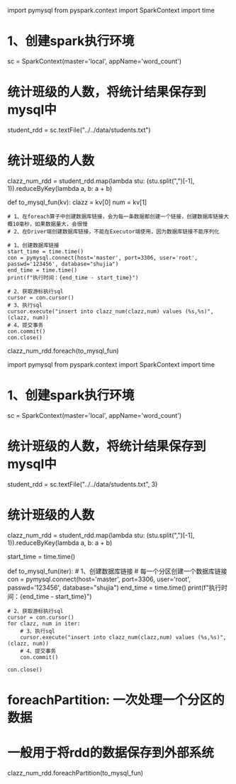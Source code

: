 import pymysql
from pyspark.context import SparkContext
import time

# 1、创建spark执行环境
sc = SparkContext(master='local', appName='word_count')

# 统计班级的人数，将统计结果保存到mysql中

student_rdd = sc.textFile("../../data/students.txt")

# 统计班级的人数
clazz_num_rdd = student_rdd.map(lambda stu: (stu.split(",")[-1], 1)).reduceByKey(lambda a, b: a + b)

def to_mysql_fun(kv):
    clazz = kv[0]
    num = kv[1]

    # 1、在foreach算子中创建数据库链接，会为每一条数据都创建一个链接，创建数据库链接大概10毫秒，如果数据量大，会很慢
    # 2、在Driver端创建数据库链接，不能在Executor端使用，因为数据库链接不能序列化

    # 1、创建数据库链接
    start_time = time.time()
    con = pymysql.connect(host='master', port=3306, user='root', passwd='123456', database="shujia")
    end_time = time.time()
    print(f"执行时间：{end_time - start_time}")

    # 2、获取游标执行sql
    cursor = con.cursor()
    # 3、执行sql
    cursor.execute("insert into clazz_num(clazz,num) values (%s,%s)", (clazz, num))
    # 4、提交事务
    con.commit()
    con.close()

clazz_num_rdd.foreach(to_mysql_fun)


import pymysql
from pyspark.context import SparkContext
import time

# 1、创建spark执行环境
sc = SparkContext(master='local', appName='word_count')

# 统计班级的人数，将统计结果保存到mysql中

student_rdd = sc.textFile("../../data/students.txt", 3)

# 统计班级的人数
clazz_num_rdd = student_rdd.map(lambda stu: (stu.split(",")[-1], 1)).reduceByKey(lambda a, b: a + b)

start_time = time.time()


def to_mysql_fun(iter):
    # 1、创建数据库链接
    # 每一个分区创建一个数据库链接
    con = pymysql.connect(host='master', port=3306, user='root', passwd='123456', database="shujia")
    end_time = time.time()
    print(f"执行时间：{end_time - start_time}")

    # 2、获取游标执行sql
    cursor = con.cursor()
    for clazz, num in iter:
        # 3、执行sql
        cursor.execute("insert into clazz_num(clazz,num) values (%s,%s)", (clazz, num))
        # 4、提交事务
        con.commit()

    con.close()


# foreachPartition: 一次处理一个分区的数据
# 一般用于将rdd的数据保存到外部系统
clazz_num_rdd.foreachPartition(to_mysql_fun)